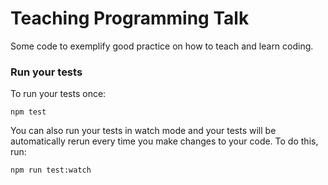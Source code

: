 # Teaching Programming Talk

Some code to exemplify good practice on how to teach and learn coding.


### Run your tests

To run your tests once:

    npm test

You can also run your tests in watch mode and your tests will be automatically rerun every time you make changes to your code. To do this, run:

    npm run test:watch
